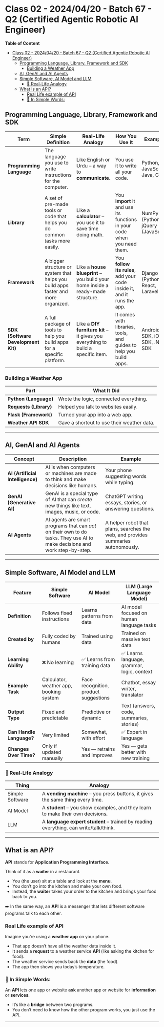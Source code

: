# Class 02 - 2024/04/20 - Batch 67 - Q2 (Certified Agentic Robotic AI Engineer)

**Table of Content**
- [Class 02 - 2024/04/20 - Batch 67 - Q2 (Certified Agentic Robotic AI Engineer)](#class-02---20240420---batch-67---q2-certified-agentic-robotic-ai-engineer)
  - [Programming Language, Library, Framework and SDK](#programming-language-library-framework-and-sdk)
    - [Building a Weather App](#building-a-weather-app)
  - [AI, GenAI and AI Agents](#ai-genai-and-ai-agents)
  - [Simple Software, AI Model and LLM](#simple-software-ai-model-and-llm)
    - [🧠 Real-Life Analogy](#-real-life-analogy)
  - [What is an API?](#what-is-an-api)
    - [Real Life example of API](#real-life-example-of-api)
    - [🧠 In Simple Words:](#-in-simple-words)

## Programming Language, Library, Framework and SDK

| Term                               | Simple Definition                                                                 | Real-Life Analogy                                                                | How You Use It                                                           | Examples                            |
| ---------------------------------- | --------------------------------------------------------------------------------- | -------------------------------------------------------------------------------- | ------------------------------------------------------------------------ | ----------------------------------- |
| **Programming Language**           | The language you use to write instructions for the computer.                      | Like English or Urdu – a way to **communicate**.                                 | You use it to write all your code.                                       | Python, JavaScript, Java, C++       |
| **Library**                        | A set of pre-made tools or code that helps you do common tasks more easily.       | Like a **calculator** – you use it to save time doing math.                      | You **import** it and use its functions in your code when you need them. | NumPy (Python), jQuery (JavaScript) |
| **Framework**                      | A bigger structure or system that helps you build apps faster and more organized. | Like a **house blueprint** – you build your home inside a ready-made structure.  | You **follow its rules**, add your code inside it, and it runs the app.  | Django (Python), React, Laravel     |
| **SDK (Software Development Kit)** | A full package of tools to help you build apps for a specific platform.           | Like a **DIY furniture kit** – it gives you everything to build a specific item. | It comes with libraries, tools, and guides to help you build apps.       | Android SDK, iOS SDK, .NET SDK      |

### Building a Weather App

| Part                   | What It Did                                |
| ---------------------- | ------------------------------------------ |
| **Python (Language)**  | Wrote the logic, connected everything.     |
| **Requests (Library)** | Helped you talk to websites easily.        |
| **Flask (Framework)**  | Turned your app into a web app.            |
| **Weather API SDK**    | Gave a shortcut to use their weather data. |

---

## AI, GenAI and AI Agents

| **Concept**                      | **Description**                                                                                                            | **Example**                                                                       |
| -------------------------------- | -------------------------------------------------------------------------------------------------------------------------- | --------------------------------------------------------------------------------- |
| **AI (Artificial Intelligence)** | AI is when computers or machines are made to think and make decisions like humans.                                         | Your phone suggesting words while typing.                                         |
| **GenAI (Generative AI)**        | GenAI is a special type of AI that can _create_ new things like text, images, music, or code.                              | ChatGPT writing essays, stories, or answering questions.                          |
| **AI Agents**                    | AI agents are smart programs that can _act_ on their own to do tasks. They use AI to make decisions and work step-by-step. | A helper robot that plans, searches the web, and provides summaries autonomously. |

---

## Simple Software, AI Model and LLM

| Feature                  | Simple Software                         | AI Model                              | LLM (Large Language Model)                  |
| ------------------------ | --------------------------------------- | ------------------------------------- | ------------------------------------------- |
| **Definition**           | Follows fixed instructions              | Learns patterns from data             | AI model focused on human language tasks    |
| **Created by**           | Fully coded by humans                   | Trained using data                    | Trained on massive text data                |
| **Learning Ability**     | ❌ No learning                          | ✅ Learns from training data          | ✅ Learns language, grammar, logic, context |
| **Example Task**         | Calculator, weather app, booking system | Face recognition, product suggestions | Chatbot, essay writer, translator           |
| **Output Type**          | Fixed and predictable                   | Predictive or dynamic                 | Text (answers, code, summaries, stories)    |
| **Can Handle Language?** | Very limited                            | Somewhat, with effort                 | ✅ Expert in language                       |
| **Changes Over Time?**   | Only if updated manually                | Yes — retrains and improves           | Yes — gets better with new training         |

### 🧠 Real-Life Analogy

| Thing           | Analogy                                                                              |
| --------------- | ------------------------------------------------------------------------------------ |
| Simple Software | A **vending machine** – you press buttons, it gives the same thing every time.       |
| AI Model        | A **student** – you show examples, and they learn to make their own decisions.       |
| LLM             | A **language expert student** – trained by reading everything, can write/talk/think. |

---

## What is an API?

**API** stands for **Application Programming Interface**.

Think of it as a **waiter** in a restaurant.

- You (the user) sit at a table and look at the **menu**.
- You don’t go into the kitchen and make your own food.
- Instead, the **waiter** takes your order to the kitchen and brings your food back to you.

➡️ In the same way, an **API** is a messenger that lets different software programs talk to each other.

### Real Life example of API

Imagine you’re using a **weather app** on your phone.

- That app doesn’t have all the weather data inside it.
- It sends a **request** to a weather service **API** (like asking the kitchen for food).
- The weather service sends back the **data** (the food).
- The app then shows you today’s temperature.

### 🧠 In Simple Words:

An **API** lets one app or website **ask** another app or website for **information** or **services**.

- It’s like a **bridge** between two programs.
- You don’t need to know how the other program works, you just use the API.

---
